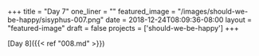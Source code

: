 +++
title = "Day 7"
one_liner = ""
featured_image = "/images/should-we-be-happy/sisyphus-007.png"
date = 2018-12-24T08:09:36-08:00
layout = "featured-image"
draft = false
projects = ['should-we-be-happy']
+++

[Day 8]({{< ref "008.md" >}})
